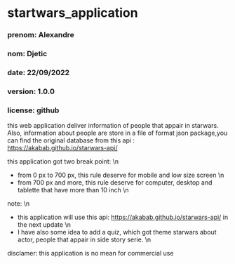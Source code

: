 # startwars_application
### prenom: Alexandre                                       #                                 
### nom: Djetic                                             #
### date: 22/09/2022                                        # 
### version: 1.0.0                                          # 
### license: github                                         #  
this web application deliver information of people that appair in starwars. 
Also, information about people are store in a file of format json package,you can find the original database from this api : https://akabab.github.io/starwars-api/   

this application got two break point: \n 
- from 0 px to 700 px, this rule deserve for mobile and low size screen  \n 
- from 700 px and more, this rule deserve for computer, desktop and tablette that have more than 10 inch  \n 

note:     \n 
- this application will use this api: https://akabab.github.io/starwars-api/ in the next update     \n 
- I have also some idea to add a quiz, which got theme starwars about actor, people that appair in side story serie.  \n 

disclamer:  this application is no mean for commercial use

